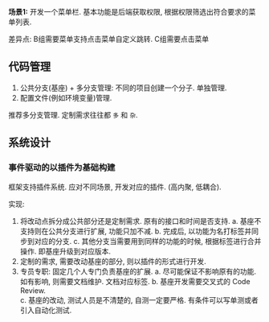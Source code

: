 
**场景1:** 开发一个菜单栏. 基本功能是后端获取权限, 根据权限筛选出符合要求的菜单列表. 

差异点: B组需要菜单支持点击菜单自定义跳转. C组需要点击菜单



## 代码管理

1. 公共分支(基座) + 多分支管理: 不同的项目创建一个分子. 单独管理. 
2. 配置文件(例如环境变量)管理. 

推荐多分支管理. 定制需求往往都 `多` 和 `杂`.



## 系统设计

### 事件驱动的以插件为基础构建

框架支持插件系统. 应对不同场景, 开发对应的插件. (高内聚, 低耦合).

实现: 

1. 将改动点拆分成公共部分还是定制需求. 原有的接口和时间是否支持. 
   a. 基座不支持则在公共分支进行扩展, 功能只加不减. 
   b. 完成后, 以功能为名打标签并同步到对应的分支. 
   c. 其他分支当需要用到同样的功能的时候, 根据标签进行合并操作. 即基座升级到对应版本. 
2. 定制的需求, 需要改动基座的部分, 则以插件的形式进行开发. 
3. 专员专职: 固定几个人专门负责基座的扩展. 
   a. 尽可能保证不影响原有的功能. 如有影响, 则需要文档维护. 文档对应标签. 
   b. 基座开发需要交叉式的 Code Review.  
   c. 基座的改动, 测试人员是不清楚的, 自测一定要严格. 有条件可以写单测或者引入自动化测试.

